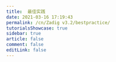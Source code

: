 ```yaml
---
title:  最佳实践
date: 2021-03-16 17:19:43
permalink: /cn/Zadig v3.2/bestpractice/
tutorialsShowcase: true
sidebar: true
article: false 
comment: false
editLink: false
---
```


